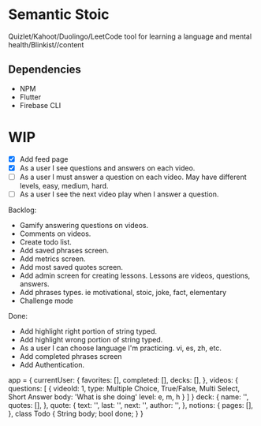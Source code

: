 # Semantic Stoic

Quizlet/Kahoot/Duolingo/LeetCode tool for learning a language and mental health/Blinkist//content

## Dependencies

- NPM
- Flutter
- Firebase CLI

# WIP

- [x] Add feed page
- [x] As a user I see questions and answers on each video.
- [ ] As a user I must answer a question on each video. May have different levels, easy, medium, hard.
- [ ] As a user I see the next video play when I answer a question.

Backlog:

- Gamify answering questions on videos.
- Comments on videos.
- Create todo list.
- Add saved phrases screen.
- Add metrics screen.
- Add most saved quotes screen.
- Add admin screen for creating lessons. Lessons are videos, questions, answers.
- Add phrases types. ie motivational, stoic, joke, fact, elementary
- Challenge mode

Done:

- Add highlight right portion of string typed.
- Add highlight wrong portion of string typed.
- As a user I can choose language I'm practicing. vi, es, zh, etc.
- Add completed phrases screen
- Add Authentication.

app = {
  currentUser: {
    favorites: [],
    completed: [],
    decks: [],
  },
  videos: {
    questions: [
      {
        videoId: 1,
        type: Multiple Choice, True/False, Multi Select, Short Answer
        body: 'What is she doing'
        level: e, m, h
      }
    ]
  }
  deck: {
    name: '',
    quotes: [],
  },
  quote: {
    text: '',
    last: '',
    next: '',
    author: '',
  },
  notions: {
    pages: [],
  },
  class Todo {
    String body;
    bool done;
  }
}

